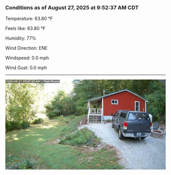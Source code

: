 ### Conditions as of August 27, 2025 at 9:52:37 AM CDT 

Temperature: 63.80 &deg;F

Feels like: 63.80 &deg;F

Humidity: 77%

Wind Direction: ENE

Windspeed: 0.0 mph

Wind Gust: 0.0 mph

---

<img src="./images/latest.jpeg"/>

